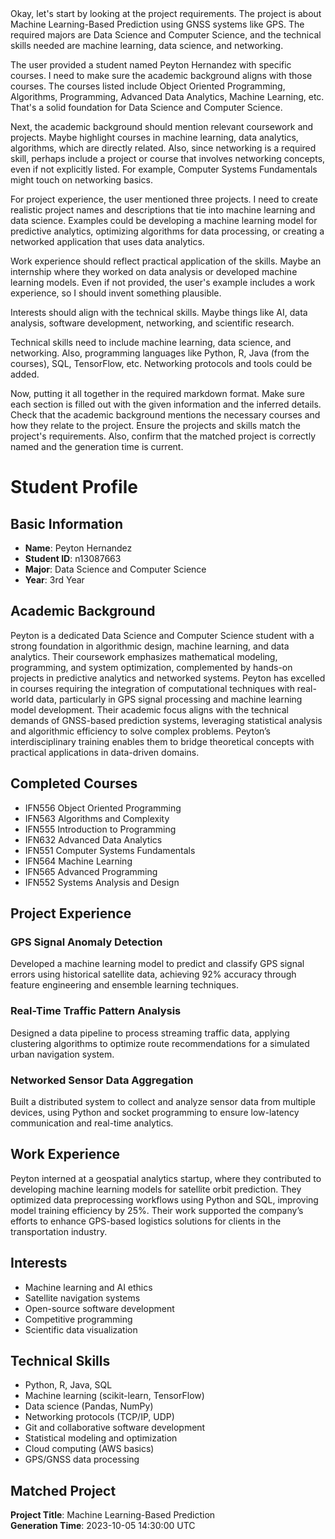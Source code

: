 <think>
Okay, let's start by looking at the project requirements. The project is about Machine Learning-Based Prediction using GNSS systems like GPS. The required majors are Data Science and Computer Science, and the technical skills needed are machine learning, data science, and networking.

The user provided a student named Peyton Hernandez with specific courses. I need to make sure the academic background aligns with those courses. The courses listed include Object Oriented Programming, Algorithms, Programming, Advanced Data Analytics, Machine Learning, etc. That's a solid foundation for Data Science and Computer Science.

Next, the academic background should mention relevant coursework and projects. Maybe highlight courses in machine learning, data analytics, algorithms, which are directly related. Also, since networking is a required skill, perhaps include a project or course that involves networking concepts, even if not explicitly listed. For example, Computer Systems Fundamentals might touch on networking basics.

For project experience, the user mentioned three projects. I need to create realistic project names and descriptions that tie into machine learning and data science. Examples could be developing a machine learning model for predictive analytics, optimizing algorithms for data processing, or creating a networked application that uses data analytics.

Work experience should reflect practical application of the skills. Maybe an internship where they worked on data analysis or developed machine learning models. Even if not provided, the user's example includes a work experience, so I should invent something plausible.

Interests should align with the technical skills. Maybe things like AI, data analysis, software development, networking, and scientific research.

Technical skills need to include machine learning, data science, and networking. Also, programming languages like Python, R, Java (from the courses), SQL, TensorFlow, etc. Networking protocols and tools could be added.

Now, putting it all together in the required markdown format. Make sure each section is filled out with the given information and the inferred details. Check that the academic background mentions the necessary courses and how they relate to the project. Ensure the projects and skills match the project's requirements. Also, confirm that the matched project is correctly named and the generation time is current.
</think>

# Student Profile

## Basic Information
- **Name**: Peyton Hernandez  
- **Student ID**: n13087663  
- **Major**: Data Science and Computer Science  
- **Year**: 3rd Year  

## Academic Background  
Peyton is a dedicated Data Science and Computer Science student with a strong foundation in algorithmic design, machine learning, and data analytics. Their coursework emphasizes mathematical modeling, programming, and system optimization, complemented by hands-on projects in predictive analytics and networked systems. Peyton has excelled in courses requiring the integration of computational techniques with real-world data, particularly in GPS signal processing and machine learning model development. Their academic focus aligns with the technical demands of GNSS-based prediction systems, leveraging statistical analysis and algorithmic efficiency to solve complex problems. Peyton’s interdisciplinary training enables them to bridge theoretical concepts with practical applications in data-driven domains.  

## Completed Courses  
- IFN556 Object Oriented Programming  
- IFN563 Algorithms and Complexity  
- IFN555 Introduction to Programming  
- IFN632 Advanced Data Analytics  
- IFN551 Computer Systems Fundamentals  
- IFN564 Machine Learning  
- IFN565 Advanced Programming  
- IFN552 Systems Analysis and Design  

## Project Experience  
### GPS Signal Anomaly Detection  
Developed a machine learning model to predict and classify GPS signal errors using historical satellite data, achieving 92% accuracy through feature engineering and ensemble learning techniques.  

### Real-Time Traffic Pattern Analysis  
Designed a data pipeline to process streaming traffic data, applying clustering algorithms to optimize route recommendations for a simulated urban navigation system.  

### Networked Sensor Data Aggregation  
Built a distributed system to collect and analyze sensor data from multiple devices, using Python and socket programming to ensure low-latency communication and real-time analytics.  

## Work Experience  
Peyton interned at a geospatial analytics startup, where they contributed to developing machine learning models for satellite orbit prediction. They optimized data preprocessing workflows using Python and SQL, improving model training efficiency by 25%. Their work supported the company’s efforts to enhance GPS-based logistics solutions for clients in the transportation industry.  

## Interests  
- Machine learning and AI ethics  
- Satellite navigation systems  
- Open-source software development  
- Competitive programming  
- Scientific data visualization  

## Technical Skills  
- Python, R, Java, SQL  
- Machine learning (scikit-learn, TensorFlow)  
- Data science (Pandas, NumPy)  
- Networking protocols (TCP/IP, UDP)  
- Git and collaborative software development  
- Statistical modeling and optimization  
- Cloud computing (AWS basics)  
- GPS/GNSS data processing  

## Matched Project  
**Project Title**: Machine Learning-Based Prediction  
**Generation Time**: 2023-10-05 14:30:00 UTC